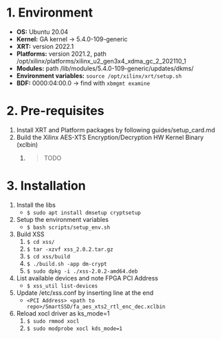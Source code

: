# 1. Environment 

- **OS:** Ubuntu 20.04
- **Kernel:** GA kernel -> 5.4.0-109-generic
- **XRT:** version 2022.1
- **Platforms:** version 2021.2, path /opt/xilinx/platforms/xilinx_u2_gen3x4_xdma_gc_2_202110_1
- **Modules:** path /lib/modules/5.4.0-109-generic/updates/dkms/
- **Environment variables:** `source /opt/xilinx/xrt/setup.sh`
- **BDF:** 0000:04:00.0 -> find with `xbmgmt examine`

# 2. Pre-requisites

1. Install XRT and Platform packages by following guides/setup_card.md
2. Build the Xilinx AES-XTS Encryption/Decryption HW Kernel Binary (xclbin)
   1. > TODO

# 3. Installation

1. Install the libs
   - `$ sudo apt install dmsetup cryptsetup`
2. Setup the environment variables
   - `$ bash scripts/setup_env.sh`
3. Build XSS
   1. `$ cd xss/`
   2. `$ tar -xzvf xss_2.0.2.tar.gz`
   3. `$ cd xss/build`
   4. `$ ./build.sh -app dm-crypt`
   5. `$ sudo dpkg -i ./xss-2.0.2-amd64.deb`
4. List available devices and note FPGA PCI Address
   - `$ xss_util list-devices`
5. Update /etc/xss.conf by inserting line at the end
   - `<PCI Address> <path to repo>/SmartSSD/fa_aes_xts2_rtl_enc_dec.xclbin`
6. Reload xocl driver as ks_mode=1
   1. `$ sudo rmmod xocl`
   2. `$ sudo modprobe xocl kds_mode=1`
   